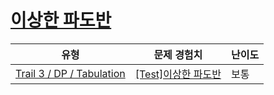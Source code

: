 # [이상한 파도반](https://www.codetree.ai/trails/complete/curated-cards/test-dp-padovan-wrong)

|유형|문제 경험치|난이도|
|---|---|---|
|[Trail 3 / DP / Tabulation](https://www.codetree.ai/trail-info/novice-high/)|[[Test]이상한 파도반](https://www.codetree.ai/trails/complete/curated-cards/test-dp-padovan-wrong/)|보통|

